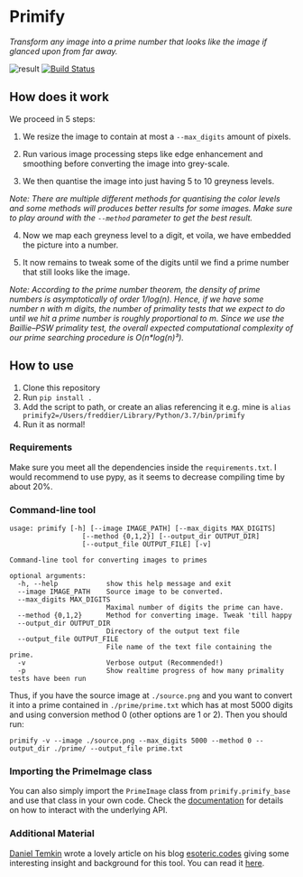 # Primify
_Transform any image into a prime number that looks like the image if glanced upon from far away._

![result](https://i.imgur.com/UoMYkVS.png)
[![Build Status](https://travis-ci.org/joemccann/dillinger.svg?branch=master)](https://travis-ci.org/joemccann/dillinger)

## How does it work

We proceed in 5 steps:

1. We resize the image to contain at most a `--max_digits` amount of pixels.

2. Run various image processing steps like edge enhancement and smoothing before converting the image into grey-scale.

3. We then quantise the image into just having 5 to 10 greyness levels.

_Note: There are multiple different methods for quantising the color levels and some methods will produces better results for some images. Make sure to play around with the `--method` parameter to get the best result._

4. Now we map each greyness level to a digit, et voila, we have embedded the picture into a number.

5. It now remains to tweak some of the digits until we find a prime number that still looks like the image.

_Note: According to the prime number theorem, the density of prime numbers is  asymptotically of order 1/log(n). Hence, if we have some number n with m digits, the number of primality tests that we expect to do until we hit a prime number is roughly proportional to m. Since we use the Baillie–PSW primality test, the overall expected computational complexity of our prime searching procedure is O(n*log(n)³)._

## How to use

1. Clone this repository
2. Run `pip install .`
3. Add the script to path, or create an alias referencing it e.g. mine is `alias primify2=/Users/freddier/Library/Python/3.7/bin/primify`
4. Run it as normal!

### Requirements
Make sure you meet all the dependencies inside the `requirements.txt`. I would recommend to use pypy, as it seems to decrease compiling time by about 20%.

### Command-line tool
```
usage: primify [-h] [--image IMAGE_PATH] [--max_digits MAX_DIGITS]
                  [--method {0,1,2}] [--output_dir OUTPUT_DIR]
                  [--output_file OUTPUT_FILE] [-v]

Command-line tool for converting images to primes

optional arguments:
  -h, --help            show this help message and exit
  --image IMAGE_PATH    Source image to be converted.
  --max_digits MAX_DIGITS
                        Maximal number of digits the prime can have.
  --method {0,1,2}      Method for converting image. Tweak 'till happy
  --output_dir OUTPUT_DIR
                        Directory of the output text file
  --output_file OUTPUT_FILE
                        File name of the text file containing the prime.
  -v                    Verbose output (Recommended!)
  -p                    Show realtime progress of how many primality tests have been run
```
Thus, if you have the source image at `./source.png` and you want to convert it into a prime contained in `./prime/prime.txt` which has at most 5000 digits and using conversion method 0 (other options are 1 or 2). Then you should run:

`primify -v --image ./source.png --max_digits 5000 --method 0 --output_dir ./prime/ --output_file prime.txt`

### Importing the PrimeImage class

You can also simply import the `PrimeImage` class from `primify.primify_base` and use that class in your own code. Check the [documentation](https://primify.readthedocs.io/) for details on how to interact with the underlying API.

### Additional Material

[Daniel Temkin](http://danieltemkin.com/) wrote a lovely article on his blog [esoteric.codes](https://esoteric.codes) giving some interesting insight and background for this tool. You can read it [here](https://esoteric.codes/blog/primify).
